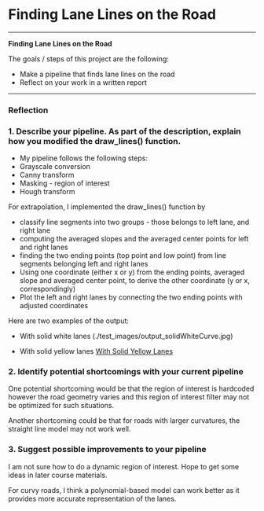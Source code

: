 # **Finding Lane Lines on the Road** 


---

**Finding Lane Lines on the Road**

The goals / steps of this project are the following:
* Make a pipeline that finds lane lines on the road
* Reflect on your work in a written report


---

### Reflection

### 1. Describe your pipeline. As part of the description, explain how you modified the draw_lines() function.

* My pipeline follows the following steps:
* Grayscale conversion
* Canny transform
* Masking - region of interest
* Hough transform

For extrapolation, I implemented the draw_lines() function by 
* classify line segments into two groups - those belongs to left lane, and right lane
* computing the averaged slopes and the averaged center points for left and right lanes
* finding the two ending points (top point and low point) from line segments belonging left and right lanes
* Using one coordinate (either x or y) from the ending points, averaged slope and averaged center point, to derive the other coordinate (y or x, correspondingly)
* Plot the left and right lanes by connecting the two ending points with adjusted coordinates 

Here are two examples of the output:
* With solid white lanes
(./test_images/output_solidWhiteCurve.jpg)

* With solid yellow lanes
[With Solid Yellow Lanes](./test_images/output_solidYellowCurve2.jpg)


### 2. Identify potential shortcomings with your current pipeline


One potential shortcoming would be that the region of interest is hardcoded however the road geometry varies and this region of interest filter may not be optimized for such situations.

Another shortcoming could be that for roads with larger curvatures, the straight line model may not work well.


### 3. Suggest possible improvements to your pipeline

I am not sure how to do a dynamic region of interest. Hope to get some ideas in later course materials.

For curvy roads, I think a polynomial-based model can work better as it provides more accurate representation of the lanes.
